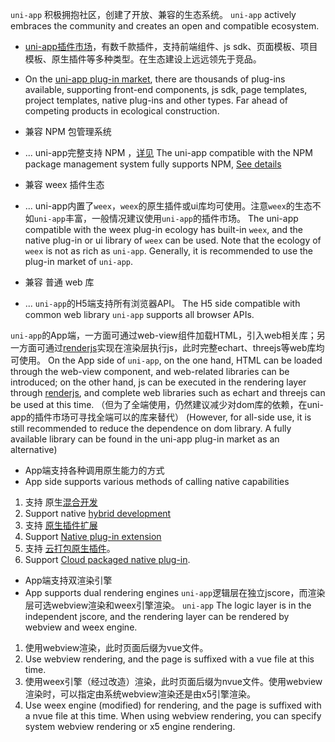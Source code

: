
`uni-app` 积极拥抱社区，创建了开放、兼容的生态系统。
`uni-app` actively embraces the community and creates an open and compatible ecosystem.

- [uni-app插件市场](https://ext.dcloud.net.cn)，有数千款插件，支持前端组件、js sdk、页面模板、项目模板、原生插件等多种类型。在生态建设上远远领先于竞品。
- On the [uni-app plug-in market](https://ext.dcloud.net.cn), there are thousands of plug-ins available, supporting front-end components, js sdk, page templates, project templates, native plug-ins and other types. Far ahead of competing products in ecological construction.

- 兼容 NPM 包管理系统
- ...
uni-app完整支持 NPM ，[详见](https://uniapp.dcloud.io/frame?id=npm%E6%94%AF%E6%8C%81)
The uni-app compatible with the NPM package management system fully supports NPM, [See details](https://uniapp.dcloud.io/frame?id=npm%E6%94%AF%E6%8C%81)

- 兼容 weex 插件生态
- ...
uni-app内置了`weex`，`weex`的原生插件或ui库均可使用。注意`weex`的生态不如`uni-app`丰富，一般情况建议使用`uni-app`的插件市场。
The uni-app compatible with the weex plug-in ecology has built-in `weex`, and the native plug-in or ui library of `weex` can be used. Note that the ecology of `weex` is not as rich as `uni-app`. Generally, it is recommended to use the plug-in market of `uni-app`.

- 兼容 普通 web 库
- ...
`uni-app`的H5端支持所有浏览器API。
The H5 side compatible with common web library `uni-app` supports all browser APIs.

`uni-app`的App端，一方面可通过web-view组件加载HTML，引入web相关库；另一方面可通过[renderjs](frame?id=renderjs)实现在渲染层执行js，此时完整echart、threejs等web库均可使用。
On the App side of `uni-app`, on the one hand, HTML can be loaded through the web-view component, and web-related libraries can be introduced; on the other hand, js can be executed in the rendering layer through [renderjs](frame?id=renderjs), and complete web libraries such as echart and threejs can be used at this time.
（但为了全端使用，仍然建议减少对dom库的依赖，在uni-app的插件市场可寻找全端可以的库来替代）
(However, for all-side use, it is still recommended to reduce the dependence on dom library. A fully available library can be found in the uni-app plug-in market as an alternative)

- App端支持各种调用原生能力的方式
- App side supports various methods of calling native capabilities
1. 支持 原生[混合开发](hybrid)
1. Support native [hybrid development](hybrid)
2. 支持 [原生插件扩展](https://ask.dcloud.net.cn/article/35428)
2. Support [Native plug-in extension](https://ask.dcloud.net.cn/article/35428)
3. 支持 [云打包原生插件](https://ask.dcloud.net.cn/article/35412)。
3. Support [Cloud packaged native plug-in](https://ask.dcloud.net.cn/article/35412).

- App端支持双渲染引擎
- App supports dual rendering engines
`uni-app`逻辑层在独立jscore，而渲染层可选webview渲染和weex引擎渲染。
`uni-app` The logic layer is in the independent jscore, and the rendering layer can be rendered by webview and weex engine.
1. 使用webview渲染，此时页面后缀为vue文件。
1. Use webview rendering, and the page is suffixed with a vue file at this time.
2. 使用weex引擎（经过改造）渲染，此时页面后缀为nvue文件。使用webview渲染时，可以指定由系统webview渲染还是由x5引擎渲染。
2. Use weex engine (modified) for rendering, and the page is suffixed with a nvue file at this time. When using webview rendering, you can specify system webview rendering or x5 engine rendering.

